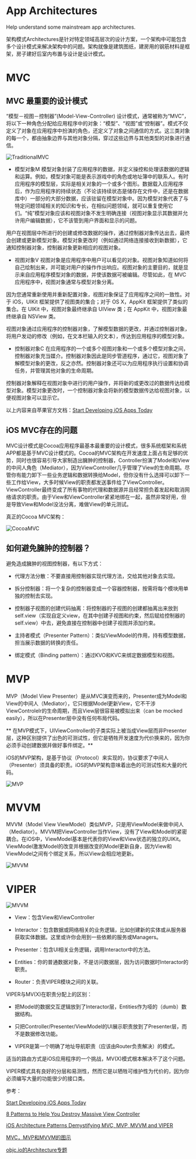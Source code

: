 # App Architectures

Help understand some mainstream app architectures.

架构模式Architectures是针对特定领域高层次的设计方案，一个架构中可能包含多个设计模式来解决架构中的问题。架构就像是建筑图纸，建房用的钢筋材料是框架，房子建好后室内布置与设计是设计模式。






# MVC



## MVC 最重要的设计模式



“模型－视图－控制器”(Model-View-Controller) 设计模式，通常被称为“MVC”，将以下一种角色分配给应用程序中的对象：“模型”、“视图”或“控制器”。模式不仅定义了对象在应用程序中扮演的角色，还定义了对象之间通信的方式。这三类对象的每一个，都由抽象边界与其他对象分隔，穿过这些边界与其他类型的对象进行通信。



![TraditionalMVC](https://github.com/ApesTalk/iOSArchitectures/blob/master/Images/TraditionalMVC.png)



- 模型对象M
模型对象封装了应用程序的数据，并定义操控和处理该数据的逻辑和运算。例如，模型对象可能是表示游戏中的角色或地址簿中的联系人。有时应用程序的模型层，实际是相关对象的一个或多个图形。数据载入应用程序后，作为应用程序的持续状态（不论该持续状态是储存在文件中，还是在数据库中）一部分的大部分数据，应该驻留在模型对象中。因为模型对象代表了与特定问题领域相关的知识和专长，在相似问题领域，就可以重复使用它们。“纯”模型对象应该和视图对象不发生明确连接（视图对象显示其数据并允许用户编辑数据），它不该管到用户界面和显示的问题。

用户在视图层中所进行的创建或修改数据的操作，通过控制器对象传达出去，最终会创建或更新模型对象。模型对象更改时（例如通过网络连接接收到新数据），它通知控制器对象，控制器对象更新相应的视图对象。

- 视图对象V
视图对象是应用程序中用户可以看见的对象。视图对象知道如何将自己绘制出来，并可能对用户的操作作出响应。视图对象的主要目的，就是显示来自应用程序模型对象的数据，并使该数据可被编辑。尽管如此，在 MVC 应用程序中，视图对象通常与模型对象分离。

因为您通常重新使用并重新配置对象，视图对象保证了应用程序之间的一致性。对于 iOS，UIKit 框架提供了视图类的集合；对于 OS X，AppKit 框架提供了类似的集合。在 UIKit 中，视图对象最终继承自 UIView 类；在 AppKit 中，视图对象最终继承自 NSView 类。

视图对象通过应用程序的控制器对象，了解模型数据的更改，并通过控制器对象，将用户发动的修改（例如，在文本栏输入的文本），传达到应用程序的模型对象。

- 控制器对象C
在应用程序的一个或多个视图对象和一个或多个模型对象之间，控制器对象充当媒介。控制器对象因此是同步管道程序，通过它，视图对象了解模型对象的更改，反之亦然。控制器对象还可以为应用程序执行设置和协调任务，并管理其他对象的生命周期。

控制器对象解释在视图对象中进行的用户操作，并将新的或更改过的数据传达给模型对象。模型对象更改时，一个控制器对象会将新的模型数据传达给视图对象，以便视图对象可以显示它。



以上内容来自苹果官方文档：[Start Developing iOS Apps Today](https://developer.apple.com/library/archive/referencelibrary/GettingStarted/RoadMapiOSCh-Legacy/chapters/StreamlineYourAppswithDesignPatterns/StreamlineYourApps/StreamlineYourApps.html)



## iOS MVC存在的问题

MVC设计模式是Cocoa应用程序最基本最重要的设计模式，很多系统框架和系统APP都是基于MVC设计模式的。Cocoa的MVC架构在开发速度上面占有足够的优势，同时也很容易引导大家制造出臃肿的控制器，Controller扮演了Model和View的中间人角色（Mediator），因为ViewController几乎管理了View的生命周期。尽管你有能力卸下一些业务逻辑和数据转换给Model，但你没有什么选择可以卸下一些工作给View，大多时候View的职责都发送事件给了ViewController。 ViewController最终变成了所有事物的代理和数据源并且经常担负着发起和取消网络请求的职责。由于View和ViewController紧紧地绑在一起，虽然非常好用，但是导致View和Model没法分离，难做View的单元测试。



真正的Cocoa MVC架构：




![CocoaMVC](https://github.com/ApesTalk/iOSArchitectures/blob/master/Images/CocoaMVC.png)



## 如何避免臃肿的控制器？

避免造成臃肿的视图控制器，有以下方式：

- 代理方法分散：不要直接用控制器实现代理方法，交给其他对象去实现。

- 拆分控制器：将一个复杂的控制器变成一个容器控制器，按需将每个模块用单独的控制去实现。

- 控制器子视图的创建代码抽离：将控制器的子视图的创建都抽离出来放到self.view（实现自定义view，在其中创建子视图和约束，然后赋给控制器的self.view）中去，避免直接在控制器中创建子视图并添加约束。

- 主持者模式（Presenter Pattern）：类似ViewModel的作用，持有模型数据，担当展示数据的转换的责任。

- 绑定模式（Binding pattern）：通过KVO和KVC来绑定数据模型和视图。





# MVP



MVP（Model View Presenter）是从MVC演变而来的，Presenter成为Model和View的中间人（Mediator），它只根据Model更新View，它不干涉ViewControlelr的生命周期，而且View层很容易被模拟出来（can be mocked easily），所以在Presenter层中没有任何布局代码。



** 在MVP模式下，UIViewController的子类实际上被当成View层而非Presenter层，这种区别提供了出色的可测试性，但它是牺牲开发速度为代价换来的，因为你必须手动创建数据并做好事件绑定。**



iOS的MVP架构，是基于协议（Protocol）来实现的，协议要求了中间人（Presenter）须具备的职责。iOS的MVP架构意味着出色的可测试性和大量的代码。




![MVP](https://github.com/ApesTalk/iOSArchitectures/blob/master/Images/MVP.png)




# MVVM



MVVM（Model View ViewModel）类似MVP，只是用ViewModel来做中间人（Mediator）。MVVM把ViewController当作View，没有了View和Model的紧密耦合。在iOS中，ViewModel基本是代表你的View和View状态的独立的UIKit。ViewModel激发Model的改变并根据改变的Model更新自身，因为View和ViewModel之间有个绑定关系，所以View会相应地更新。


![MVVM](https://github.com/ApesTalk/iOSArchitectures/blob/master/Images/MVVM.png)


# VIPER



![MVVM](https://github.com/ApesTalk/iOSArchitectures/blob/master/Images/MIPER.png)



- View：包含View和ViewController

- Interactor：包含数据或网络相关的业务逻辑，比如创建新的实体或从服务器获取实体数据。这里或许你会用到一些依赖的服务或Managers。

- Presenter：包含UI相关业务逻辑，调用Interactor中的方法。

- Entities：你的普通数据对象，不是访问数据层，因为访问数据时Interactor的职责。

- Router：负责VIPER模块之间的关联。



VIPER与MV(X)在职责分配上的区别：

- 把Model的数据交互逻辑放到了Interactor层，Entities作为哑的（dumb）数据结构。

- 只把Controller/Presenter/ViewModel的UI展示职责放到了Presenter层，而不是数据修改功能。

- VIPER是第一个明确了地址导航职责（应该由Router负责解决）的模式。



适当的路由方式是iOS应用程序的一个挑战，MV(X)模式根本解决不了这个问题。



VIPER模式具有良好的分层和易测性，然而它是以牺牲可维护性为代价的，因为你必须编写大量的功能很少的接口类。








参考：

[Start Developing iOS Apps Today](https://developer.apple.com/library/archive/referencelibrary/GettingStarted/RoadMapiOSCh-Legacy/chapters/StreamlineYourAppswithDesignPatterns/StreamlineYourApps/StreamlineYourApps.html)

[8 Patterns to Help You Destroy  Massive View Controller](http://khanlou.com/2014/09/8-patterns-to-help-you-destroy-massive-view-controller/)

[iOS Architecture Patterns Demystifying MVC, MVP, MVVM and VIPER](https://medium.com/ios-os-x-development/ios-architecture-patterns-ecba4c38de52)

[MVC，MVP和MVVM的图示](http://www.ruanyifeng.com/blog/2015/02/mvcmvp_mvvm.html)

[objc.io的Architecture专题](https://www.objc.io/issues/13-architecture/)

